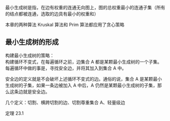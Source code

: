 最小生成树是指，在边有权重的连通无向图上，图的总权重最小的连通子集（所有的结点都被连通，选取的边具有最小的权重和）  

本章的两种算法 Kruskal 算法和 Prim 算法都应用了贪心策略  

## 最小生成树的形成

构建最小生成树的策略：  
构建循环不变式，在每遍循环之前，边集合 A 都是某颗最小生成树的一个子集。每遍循环中做的事是，寻找安全边，并将其加入到集合 A 中。  

安全边的定义就是不会破坏上述循环不变式的边。通俗的说，集合 A 是某颗最小生成树的子集，如果一条边被加入 A 中后，A 仍然是某颗最小生成树的子集，那么这条边就是安全边。  

几个定义：切割、横跨切割的边、切割尊重集合 A、轻量级边  

定理 23.1   